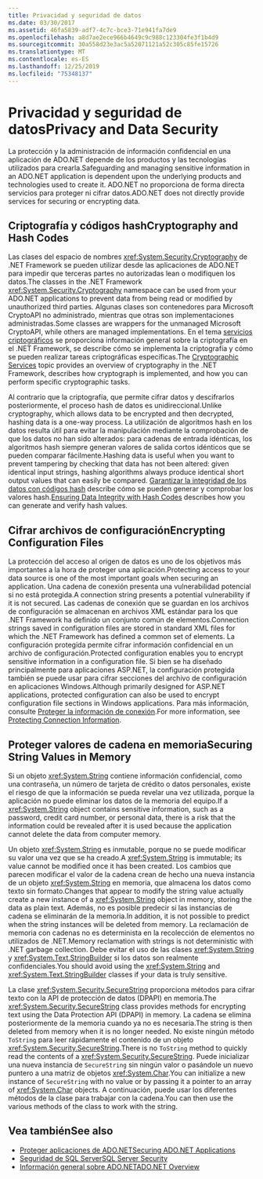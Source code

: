 ```yaml
---
title: Privacidad y seguridad de datos
ms.date: 03/30/2017
ms.assetid: 46fa5839-adf7-4c7c-bce3-71e941fa7de9
ms.openlocfilehash: a8d7ae2ece966b4649c9c988c123304fe3f1b4d9
ms.sourcegitcommit: 30a558d23e3ac5a52071121a52c305c85fe15726
ms.translationtype: MT
ms.contentlocale: es-ES
ms.lasthandoff: 12/25/2019
ms.locfileid: "75348137"
---
```

# <a name="privacy-and-data-security"></a><span data-ttu-id="e3e88-102">Privacidad y seguridad de datos</span><span class="sxs-lookup"><span data-stu-id="e3e88-102">Privacy and Data Security</span></span>
<span data-ttu-id="e3e88-103">La protección y la administración de información confidencial en una aplicación de ADO.NET depende de los productos y las tecnologías utilizados para crearla.</span><span class="sxs-lookup"><span data-stu-id="e3e88-103">Safeguarding and managing sensitive information in an ADO.NET application is dependent upon the underlying products and technologies used to create it.</span></span> <span data-ttu-id="e3e88-104">ADO.NET no proporciona de forma directa servicios para proteger ni cifrar datos.</span><span class="sxs-lookup"><span data-stu-id="e3e88-104">ADO.NET does not directly provide services for securing or encrypting data.</span></span>  
  
## <a name="cryptography-and-hash-codes"></a><span data-ttu-id="e3e88-105">Criptografía y códigos hash</span><span class="sxs-lookup"><span data-stu-id="e3e88-105">Cryptography and Hash Codes</span></span>  
 <span data-ttu-id="e3e88-106">Las clases del espacio de nombres <xref:System.Security.Cryptography> de .NET Framework se pueden utilizar desde las aplicaciones de ADO.NET para impedir que terceras partes no autorizadas lean o modifiquen los datos.</span><span class="sxs-lookup"><span data-stu-id="e3e88-106">The classes in the .NET Framework <xref:System.Security.Cryptography> namespace can be used from your ADO.NET applications to prevent data from being read or modified by unauthorized third parties.</span></span> <span data-ttu-id="e3e88-107">Algunas clases son contenedores para Microsoft CryptoAPI no administrado, mientras que otras son implementaciones administradas.</span><span class="sxs-lookup"><span data-stu-id="e3e88-107">Some classes are wrappers for the unmanaged Microsoft CryptoAPI, while others are managed implementations.</span></span> <span data-ttu-id="e3e88-108">En el tema [servicios criptográficos](../../../standard/security/cryptographic-services.md) se proporciona información general sobre la criptografía en el .NET Framework, se describe cómo se implementa la criptografía y cómo se pueden realizar tareas criptográficas específicas.</span><span class="sxs-lookup"><span data-stu-id="e3e88-108">The [Cryptographic Services](../../../standard/security/cryptographic-services.md) topic provides an overview of cryptography in the .NET Framework, describes how cryptograph is implemented, and how you can perform specific cryptographic tasks.</span></span>  
  
 <span data-ttu-id="e3e88-109">Al contrario que la criptografía, que permite cifrar datos y descifrarlos posteriormente, el proceso hash de datos es unidireccional.</span><span class="sxs-lookup"><span data-stu-id="e3e88-109">Unlike cryptography, which allows data to be encrypted and then decrypted, hashing data is a one-way process.</span></span> <span data-ttu-id="e3e88-110">La utilización de algoritmos hash en los datos resulta útil para evitar la manipulación mediante la comprobación de que los datos no han sido alterados: para cadenas de entrada idénticas, los algoritmos hash siempre generan valores de salida cortos idénticos que se pueden comparar fácilmente.</span><span class="sxs-lookup"><span data-stu-id="e3e88-110">Hashing data is useful when you want to prevent tampering by checking that data has not been altered: given identical input strings, hashing algorithms always produce identical short output values that can easily be compared.</span></span> <span data-ttu-id="e3e88-111">[Garantizar la integridad de los datos con códigos hash](../../../standard/security/ensuring-data-integrity-with-hash-codes.md) describe cómo se pueden generar y comprobar los valores hash.</span><span class="sxs-lookup"><span data-stu-id="e3e88-111">[Ensuring Data Integrity with Hash Codes](../../../standard/security/ensuring-data-integrity-with-hash-codes.md) describes how you can generate and verify hash values.</span></span>  
  
## <a name="encrypting-configuration-files"></a><span data-ttu-id="e3e88-112">Cifrar archivos de configuración</span><span class="sxs-lookup"><span data-stu-id="e3e88-112">Encrypting Configuration Files</span></span>  
 <span data-ttu-id="e3e88-113">La protección del acceso al origen de datos es uno de los objetivos más importantes a la hora de proteger una aplicación.</span><span class="sxs-lookup"><span data-stu-id="e3e88-113">Protecting access to your data source is one of the most important goals when securing an application.</span></span> <span data-ttu-id="e3e88-114">Una cadena de conexión presenta una vulnerabilidad potencial si no está protegida.</span><span class="sxs-lookup"><span data-stu-id="e3e88-114">A connection string presents a potential vulnerability if it is not secured.</span></span> <span data-ttu-id="e3e88-115">Las cadenas de conexión que se guardan en los archivos de configuración se almacenan en archivos XML estándar para los que .NET Framework ha definido un conjunto común de elementos.</span><span class="sxs-lookup"><span data-stu-id="e3e88-115">Connection strings saved in configuration files are stored in standard XML files for which the .NET Framework has defined a common set of elements.</span></span> <span data-ttu-id="e3e88-116">La configuración protegida permite cifrar información confidencial en un archivo de configuración.</span><span class="sxs-lookup"><span data-stu-id="e3e88-116">Protected configuration enables you to encrypt sensitive information in a configuration file.</span></span> <span data-ttu-id="e3e88-117">Si bien se ha diseñado principalmente para aplicaciones ASP.NET, la configuración protegida también se puede usar para cifrar secciones del archivo de configuración en aplicaciones Windows.</span><span class="sxs-lookup"><span data-stu-id="e3e88-117">Although primarily designed for ASP.NET applications, protected configuration can also be used to encrypt configuration file sections in Windows applications.</span></span> <span data-ttu-id="e3e88-118">Para más información, consulte [Proteger la información de conexión](protecting-connection-information.md).</span><span class="sxs-lookup"><span data-stu-id="e3e88-118">For more information, see [Protecting Connection Information](protecting-connection-information.md).</span></span>  
  
## <a name="securing-string-values-in-memory"></a><span data-ttu-id="e3e88-119">Proteger valores de cadena en memoria</span><span class="sxs-lookup"><span data-stu-id="e3e88-119">Securing String Values in Memory</span></span>  
 <span data-ttu-id="e3e88-120">Si un objeto <xref:System.String> contiene información confidencial, como una contraseña, un número de tarjeta de crédito o datos personales, existe el riesgo de que la información se pueda revelar una vez utilizada, porque la aplicación no puede eliminar los datos de la memoria del equipo.</span><span class="sxs-lookup"><span data-stu-id="e3e88-120">If a <xref:System.String> object contains sensitive information, such as a password, credit card number, or personal data, there is a risk that the information could be revealed after it is used because the application cannot delete the data from computer memory.</span></span>  
  
 <span data-ttu-id="e3e88-121">Un objeto <xref:System.String> es inmutable, porque no se puede modificar su valor una vez que se ha creado.</span><span class="sxs-lookup"><span data-stu-id="e3e88-121">A <xref:System.String> is immutable; its value cannot be modified once it has been created.</span></span> <span data-ttu-id="e3e88-122">Los cambios que parecen modificar el valor de la cadena crean de hecho una nueva instancia de un objeto <xref:System.String> en memoria, que almacena los datos como texto sin formato.</span><span class="sxs-lookup"><span data-stu-id="e3e88-122">Changes that appear to modify the string value actually create a new instance of a <xref:System.String> object in memory, storing the data as plain text.</span></span> <span data-ttu-id="e3e88-123">Además, no es posible predecir si las instancias de cadena se eliminarán de la memoria.</span><span class="sxs-lookup"><span data-stu-id="e3e88-123">In addition, it is not possible to predict when the string instances will be deleted from memory.</span></span> <span data-ttu-id="e3e88-124">La reclamación de memoria con cadenas no es determinista en la recolección de elementos no utilizados de .NET.</span><span class="sxs-lookup"><span data-stu-id="e3e88-124">Memory reclamation with strings is not deterministic with .NET garbage collection.</span></span> <span data-ttu-id="e3e88-125">Debe evitar el uso de las clases <xref:System.String> y <xref:System.Text.StringBuilder> si los datos son realmente confidenciales.</span><span class="sxs-lookup"><span data-stu-id="e3e88-125">You should avoid using the <xref:System.String> and <xref:System.Text.StringBuilder> classes if your data is truly sensitive.</span></span>  
  
 <span data-ttu-id="e3e88-126">La clase <xref:System.Security.SecureString> proporciona métodos para cifrar texto con la API de protección de datos (DPAPI) en memoria.</span><span class="sxs-lookup"><span data-stu-id="e3e88-126">The <xref:System.Security.SecureString> class provides methods for encrypting text using the Data Protection API (DPAPI) in memory.</span></span> <span data-ttu-id="e3e88-127">La cadena se elimina posteriormente de la memoria cuando ya no es necesaria.</span><span class="sxs-lookup"><span data-stu-id="e3e88-127">The string is then deleted from memory when it is no longer needed.</span></span> <span data-ttu-id="e3e88-128">No existe ningún método `ToString` para leer rápidamente el contenido de un objeto <xref:System.Security.SecureString>.</span><span class="sxs-lookup"><span data-stu-id="e3e88-128">There is no `ToString` method to quickly read the contents of a <xref:System.Security.SecureString>.</span></span> <span data-ttu-id="e3e88-129">Puede inicializar una nueva instancia de `SecureString` sin ningún valor o pasándole un nuevo puntero a una matriz de objetos <xref:System.Char>.</span><span class="sxs-lookup"><span data-stu-id="e3e88-129">You can initialize a new instance of `SecureString` with no value or by passing it a pointer to an array of <xref:System.Char> objects.</span></span> <span data-ttu-id="e3e88-130">A continuación, puede usar los diferentes métodos de la clase para trabajar con la cadena.</span><span class="sxs-lookup"><span data-stu-id="e3e88-130">You can then use the various methods of the class to work with the string.</span></span>
  
## <a name="see-also"></a><span data-ttu-id="e3e88-131">Vea también</span><span class="sxs-lookup"><span data-stu-id="e3e88-131">See also</span></span>

- [<span data-ttu-id="e3e88-132">Proteger aplicaciones de ADO.NET</span><span class="sxs-lookup"><span data-stu-id="e3e88-132">Securing ADO.NET Applications</span></span>](securing-ado-net-applications.md)
- [<span data-ttu-id="e3e88-133">Seguridad de SQL Server</span><span class="sxs-lookup"><span data-stu-id="e3e88-133">SQL Server Security</span></span>](./sql/sql-server-security.md)
- [<span data-ttu-id="e3e88-134">Información general sobre ADO.NET</span><span class="sxs-lookup"><span data-stu-id="e3e88-134">ADO.NET Overview</span></span>](ado-net-overview.md)
